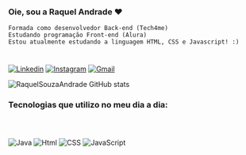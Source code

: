 
### Oie, sou a Raquel Andrade ❤️
    Formada como desenvolvedor Back-end (Tech4me)
    Estudando programação Front-end (Alura)
    Estou atualmente estudando a linguagem HTML, CSS e Javascript! :)
 #   

[![Linkedin](https://img.shields.io/badge/LinkedIn-0077B5?style=for-the-badge&logo=linkedin&logoColor=white)](https://www.linkedin.com/in/raquel-andrade-5ba993252)
[![Instagram](https://img.shields.io/badge/Instagram-E4405F?style=for-the-badge&logo=instagram&logoColor=white)](https://instagram.com/quell_souza_)
[![Gmail](https://img.shields.io/badge/Gmail-D14836?style=for-the-badge&logo=gmail&logoColor=white)](https://raquels.andrade02@gmail.com)

![RaquelSouzaAndrade GitHub stats](https://github-readme-stats.vercel.app/api?username=RaquelSouzaAndrade&show_icons=true&theme=synthwave)

### Tecnologias que utilizo no meu dia a dia:
#
<div style="display: inline_bock"><br/>
     <img align="center" alt="Java" src="https://img.shields.io/badge/Java-ED8B00?style=for-the-badge&logo=java&logoColor=white" />
     <img align="center" alt="Html" src="https://img.shields.io/badge/HTML5-E34F26?style=for-the-badge&logo=html5&logoColor=white" />
    <img align="center" alt="CSS" src="https://img.shields.io/badge/CSS3-1572B6?style=for-the-badge&logo=css3&logoColor=white" />
     <img align="center" alt="JavaScript" src="https://img.shields.io/badge/JavaScript-F7DF1E?style=for-the-badge&logo=javascript&logoColor=black" />
</div><br/>


